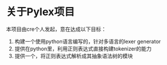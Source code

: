 # 关于Pylex项目
本项目由cre个人发起，意在达成以下目标：
1. 构建一个使用python语言编写的，针对多语言的lexer generator
2. 提供在python里，利用正则表达式直接构建tokenizer的能力
3. 提供一个，将正则表达式解析成其抽象语法树的模块
